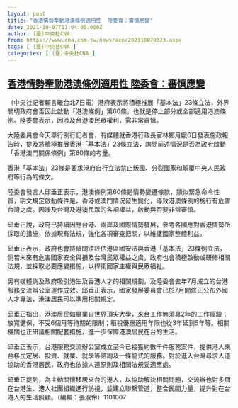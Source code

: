 ```yaml
---
layout: post
title: "香港情勢牽動港澳條例適用性  陸委會：審慎應變"
date: 2021-10-07T11:04:05.000Z
author: (臺)中央社CNA
from: https://www.cna.com.tw/news/acn/202110070323.aspx
tags: [ (臺)中央社CNA ]
categories: [ (臺)中央社CNA ]
---
```

<!--1633604645000-->
[香港情勢牽動港澳條例適用性  陸委會：審慎應變](https://www.cna.com.tw/news/acn/202110070323.aspx)
------

<div>
<div></div><div><p>（中央社記者賴言曦台北7日電）港府表示將積極推展「基本法」23條立法，外界關切政府會否因此啟動「港澳條例」第60條，也就是停止部分或全部適用港澳條例。陸委會表示，因涉及台港澳民眾權利，需非常審慎。</p><p>大陸委員會今天舉行例行記者會，有媒體就香港行政長官林鄭月娥6日發表施政報告時，提及將積極推展香港「基本法」23條立法，詢問前述情況是否為政府啟動「香港澳門關係條例」第60條的考量。</p><p>香港「基本法」23條是要求港府自行立法禁止叛國、分裂國家和顛覆中央人民政府等行為的條文。</p><p>陸委會發言人邱垂正表示，港澳條例第60條是情勢變遷條款，類似緊急命令性質，明文規定啟動條件是，香港或澳門情況發生變化，導致港澳條例的施行有危害台灣之虞。因涉及台灣及港澳民眾的各項權益，啟動與否要非常審慎。</p><p>邱垂正說，政府已持續因應台港、兩岸及國際情勢發展，參考各國應對香港情勢所採取的措施，依據現有法規，強化各項審查把關，以維護國家整體利益。</p><p>邱垂正表示，政府也會持續關注評估港區國安法與香港「基本法」23條例立法，倘若未來有危害國家安全與損及台灣民眾權益之虞，政府也會積極啟動或研修相關法規，並採取必要應變措施，以捍衛國家主權與民眾福祉。</p><p>另有媒體詢及政府吸引港生及香港人才的相關規劃，及陸委會去年7月成立的台港服務交流辦公室運作成效。邱垂正表示，國家發展委員會已於7月間修正公布外國人才專法，港澳居民可以準用相關規定。</p><p>邱垂正指出，港澳居民如畢業自世界頂尖大學，來台工作無須具2年的工作經驗；放寬健保，不受6個月等待期的限制；租稅優惠適用年限也從3年延到5年等。相關機關也正研議相關配套措施，進一步保障港澳居民在台的生活。</p><p>邱垂正表示，台港服務交流辦公室成立至今已接獲約數千件服務案件，提供港人來台移民定居、投資、就業、就學等諮詢及一條龍式的服務。對於進入台灣尋求人道協助的香港居民，政府也依據人道原則及相關法規妥適應處。</p><p>邱垂正提到，為主動關懷移居來台的港人，以協助解決相關問題，交流辦也對多個在台港生、港人社團組織進行訪視，並建立聯繫管道，整合民間力量，提升對在台港人的生活照顧。（編輯：張淑伶）1101007</p></div>
</div>
